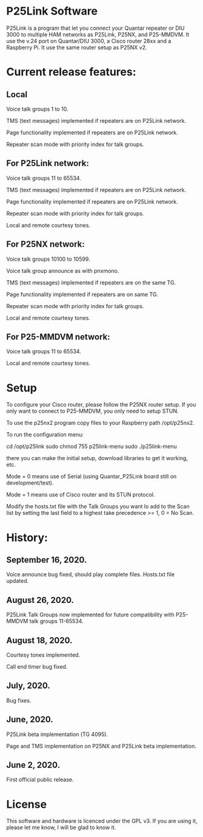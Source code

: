 # P25Link Software

P25Link is a program that let you connect your Quantar repeater or DIU 3000 to multiple HAM networks as P25Link, P25NX, and P25-MMDVM. It use the v.24 port on Quantar/DIU 3000, a Cisco router 28xx and a Raspberry Pi. It use the same router setup as P25NX v2.


# Current release features:

## Local
Voice talk groups 1 to 10.

TMS (text messages) implemented if repeaters are on P25Link network.

Page functionality implemented if repeaters are on P25Link network.

Repeater scan mode with priority index for talk groups.

## For P25Link network:
Voice talk groups 11 to 65534.

TMS (text messages) implemented if repeaters are on P25Link network.

Page functionality implemented if repeaters are on P25Link network.

Repeater scan mode with priority index for talk groups.

Local and remote courtesy tones.

## For P25NX network:
Voice talk groups 10100 to 10599.

Voice talk group announce as with pnxmono.

TMS (text messages) implemented if repeaters are on the same TG.

Page functionality implemented if repeaters are on same TG.

Repeater scan mode with priority index for talk groups.

Local and remote courtesy tones.

## For P25-MMDVM network:
Voice talk groups 11 to 65534.

Local and remote courtesy tones.


# Setup

To configure your Cisco router, please follow the P25NX router setup. If you only want to connect to P25-MMDVM, you only need to setup STUN.

To use the p25nx2 program copy files to your Raspberry path /opt/p25nx2.

To run the configuration menu:

cd /opt/p25link
sudo chmod 755 p25link-menu
sudo ./p25link-menu

there you can make the initial setup, download libraries to get it working, etc.

Mode = 0 means use of Serial (using Quantar_P25Link board still on development/test).

Mode = 1 means use of Cisco router and its STUN protocol.

Modify the hosts.txt file with the Talk Groups you want lo add to the Scan list by setting the last field to a highest take precedence >= 1, 0 = No Scan.

# History:

## September 16, 2020.
Voice announce bug fixed, should play complete files. Hosts.txt file updated.

## August 26, 2020.
P25Link Talk Groups now implemented for future compatibility with P25-MMDVM talk groups 11-65534.

## August 18, 2020.
Courtesy tones implemented.

Call end timer bug fixed.

## July, 2020.
Bug fixes.

## June, 2020.
P25Link beta implementation (TG 4095).

Page and TMS implementation on P25NX and P25Link beta implementation.

## June 2, 2020.
First official public release.

# License
This software and hardware is licenced under the GPL v3. If you are using it, please let me know, I will be glad to know it.
